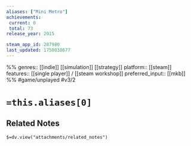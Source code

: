 ```yaml
---
aliases: ["Mini Metro"]
achievements:
 current: 0
 total: 73
release_year: 2015

steam_app_id: 287980
last_updated: 1750038677
---
```

%%
genres:: [[indie]] [[simulation]] [[strategy]]
platform:: [[steam]]
features:: [[single player]] / [[steam workshop]]
preferred_input:: [[mkb]]
%%
#game/unplayed
#v3/2

# `=this.aliases[0]`
## Related Notes
`$=dv.view("attachments/related_notes")`
